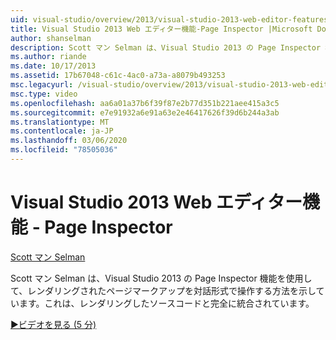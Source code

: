 ```yaml
---
uid: visual-studio/overview/2013/visual-studio-2013-web-editor-features-page-inspector
title: Visual Studio 2013 Web エディター機能-Page Inspector |Microsoft Docs
author: shanselman
description: Scott マン Selman は、Visual Studio 2013 の Page Inspector 機能を使用して、レンダリングされたページマークアップ (完全に統合された...) を対話的に操作する方法を示しています。
ms.author: riande
ms.date: 10/17/2013
ms.assetid: 17b67048-c61c-4ac0-a73a-a8079b493253
msc.legacyurl: /visual-studio/overview/2013/visual-studio-2013-web-editor-features-page-inspector
msc.type: video
ms.openlocfilehash: aa6a01a37b6f39f87e2b77d351b221aee415a3c5
ms.sourcegitcommit: e7e91932a6e91a63e2e46417626f39d6b244a3ab
ms.translationtype: MT
ms.contentlocale: ja-JP
ms.lasthandoff: 03/06/2020
ms.locfileid: "78505036"
---
```

# <a name="visual-studio-2013-web-editor-features---page-inspector"></a>Visual Studio 2013 Web エディター機能 - Page Inspector

[Scott マン Selman](https://github.com/shanselman)

Scott マン Selman は、Visual Studio 2013 の Page Inspector 機能を使用して、レンダリングされたページマークアップを対話形式で操作する方法を示しています。これは、レンダリングしたソースコードと完全に統合されています。

[&#9654;ビデオを見る (5 分)](https://channel9.msdn.com/Blogs/ASP-NET-Site-Videos/visual-studio-2013-web-editor-features-page-inspector)
